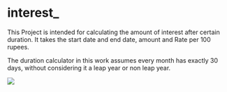 # interest_

This Project is intended for calculating the amount of interest after certain duration. It takes the start date and end date, amount and Rate per 100 rupees.

The duration calculator in this work assumes every month has exactly 30 days, without considering it a leap year or non leap year.


![](https://github.com/Ram-mohan1/interest_/blob/master/ezgif.com-gif-maker.gif)
